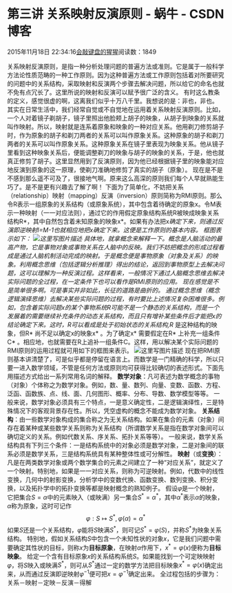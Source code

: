 
# 第三讲 关系映射反演原则 - 蜗牛 - CSDN博客


2015年11月18日 22:34:16[会敲键盘的猩猩](https://me.csdn.net/u010182633)阅读数：1849


关系映射反演原则，是指一种分析处理问题的普遍方法或准则。它是属于一般科学方法论性质范畴的一种工作原则。因为这种普遍方法或工作原则包括着对所要研究的问题中的关系结构，采取映射和反演两个步骤去解决问题，所以给它的命名也就不免有点冗长了。这里所说的映射和反演可以赋予很广泛的含义。
有时这么教条的定义，感觉很虚的啊，这离我们似乎十万八千里。我想说的是：非也，非也。
其实在日常生活中，我们经常自觉或不自觉地在运用着关系映射反演原则。比如，一个人对着镜子剃胡子，镜子里照出他脸颊上胡子的映象，从胡子到映象的关系就叫作映射。所以，映射就是连系着原象和映象的一种对应关系。他用剃刀修剪胡子时，作为原象的胡子和剃刀两者的关系可以叫作原象关系。这种原象的胡子和剃刀两者的关系可以叫作原象关系。这种原象关系在镜子里表现为映象关系。他从镜子里看到这种映象关系后，便能调整剃刀的映象与胡子的映象的关系，于是，他也就真正修剪了胡子。这里显然用到了反演原则，因为他已经根据镜子里的映象能对应地反演到原象的这一原理，使剃刀准确地修剪了真实的胡子（原象）。
现在是不是不感到那么遥不可及了，很接地气啊。原来这么高深的原则我们每个人早就熟能生巧了。是不是更有兴趣去了解了啊！
下面为了简单化，不妨把关系（relationship）映射（mapping）反演（inversion）原则简称为RMI原则。那么令R表示一组原象的关系结构（或原象系统），其中包含着待确定的原象x。令M表示一种映射（一一对应法则），通过它的作用假定原象结构系统R被映成映象关系结构R*，其中自然包含着未知原象的映象x*。如果有办法把x*确定下来，则通过反演即逆映射I=M-1也就相应地把x确定下来。这便是工作原则的基本内容。 框图表示如下：
![这里写图片描述](https://img-blog.csdn.net/20151118202752076)
具体地，就拿概念来解释一下。概念是人脑活动的最高产物，它是事物对象或事物关系在人脑中的反映。我们不妨把概念的形成过程看成是通过人脑机制活动完成的映射。于是概念便是事物原象（对象及关系）的映象。利用概念思维（包括逻辑分析推理）得出的结论，返回到事物原型上去解决问题，这可以理解为一种反演过程。这样看来，一般情况下通过人脑概念思维去解决实际问题的全过程，在一定条件下也可以看作是RMI原则的应用。
现在感觉是不是简单很多啊。可是事实并非如此，长征的道路是曲折的。
通过概念思维（概念逻辑演绎思维）去解决某些实际问题的过程，有时要比上述情况复杂困难很多。例如，包含着实际问题x的某个事物系统R可能不是一个静态的关系结构，而是一个发展着的需要继续补充条件的动态关系结构，而且只有增补某些条件后才能把x的结论确定下来。这时，R可以看成是处于初始状态的关系结构,R* 是这种结构的映象，但R* 尚不足以确定x的映象x* 。为了确定x* 需要假定在R* 上补充一组条件C* 。相应地，也就需要在R上追补一组条件C。这样，用以解决某个实际问题的RMI原则的运用过程就可用如下的框图来表示。
![这里写图片描述](https://img-blog.csdn.net/20151118210535755)
现在把RMI原则基本讲清楚了，可是似乎都是停留在语言上。而数学是一门精确的科学，所以只要一进入数学领域，不管是任何方法或原则均可获得比较确切的表述形式。下面先用描述方式给出一系列常用名词的解释。
**数学对象**：凡可表述为数学概念的事物（对象）个体称之为数学对象。例如，数、量、数列、向量、变数、函数、方程、泛函、函数族、点、线、面、几何图形、概率、分布、导数、数学模型等等。
一般来说，数学对象必须具有三个特点，一是意义确定性，二是逻辑演绎性，三是特殊情况下的客观背景存在性。所以，凭空虚构的概念不能成为数学对象。
**关系结构**：由一些数学对象构成的集合称之为无关系结构。如果在集合的元素（对象）间存在着某种或某些数学关系则称为关系结构（所谓数学关系是指在数学对象间可以确切定义的关系。例如代数关系、序关系、拓扑关系等等）。
一般来说，数学关系结构具有下列三个条件：一是结构系统中的对象必须是数学对象，二是对象间的联系必须是数学关系，三是结构系统具有某种整体性或可分解性。
**映射**（或**变换**）：凡是在两类数学对象或两个数学集合的元素之间建立了一种“对应关系”，就定义了一个映射。特别地，如果是一一对应关系，则称为可逆映射。例如，代数中的线性变换，几何中的射影变换，分析学中的变数代换、函数变换、数列变换、积分变换，以及拓扑学中的拓扑变换等都是映射概念的熟知例子。
假设$\varphi$是一个映射，它把集合$S={\alpha}$中的元素映入（或映满）另一集合$S^*={\alpha^*}$，其中$\alpha^*$表示$\alpha$的映象，$\alpha$称为原象，这时可记作
$$
\varphi:S\longmapsto S^*,\varphi(\alpha)=\alpha^*
$$
如果$S$还是一个关系结构，$\varphi$能将$S$映满$S^*$，则可记$S^*=\varphi(S)$，并称$S^*$为映象关系结构。
特别地，假如关系结构$S$中包含一个未知性状的对象$x$，它是我们问题中需要确定其性状的目标，则称$x$为**目标原象**，在映射$\alpha$作用下，$x^*=\varphi(x)$便称为**目标映象**。
给定一个含有目标原象$x$的关系结构系统$S$。如果能找到一个可定映映射$\varphi$，将$S$映入或映满$S^*$，则可从$S^*$通过一定的数学方法把目标映象$x^*=\varphi(x)$确定出来，从而通过反演即逆映射$\varphi^{-1}$便可把$x=\varphi^{-1}$确定出来。
全过程包括的步骤为：关系－映射－定映－反演－得解

